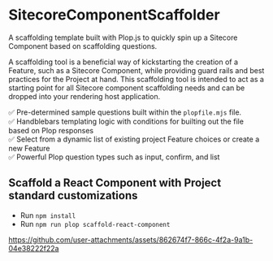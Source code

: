 # SitecoreComponentScaffolder
A scaffolding template built with Plop.js to quickly spin up a Sitecore Component based on scaffolding questions.

A scaffolding tool is a beneficial way of kickstarting the creation of a Feature, such as a Sitecore Component, while providing guard rails and best practices for the Project at hand. This scaffolding tool is intended to act as a starting point for all Sitecore component scaffolding needs and can be dropped into your rendering host application.

✅ Pre-determined sample questions built within the `plopfile.mjs` file.<br/>
✅ Handblebars templating logic with conditions for builting out the file based on Plop responses<br/>
✅ Select from a dynamic list of existing project Feature choices or create a new Feature<br/>
✅ Powerful Plop question types such as input, confirm, and list<br/>


## Scaffold a React Component with Project standard customizations
- Run `npm install`
- Run `npm run plop scaffold-react-component`

https://github.com/user-attachments/assets/862674f7-866c-4f2a-9a1b-04e38222f22a

